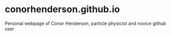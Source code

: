 # conorhenderson.github.io
Personal webpage of Conor Henderson, particle physicist and novice github user
